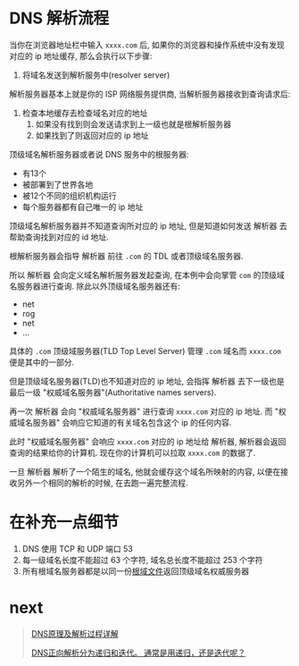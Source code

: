 # DNS 解析流程

当你在浏览器地址栏中输入 `xxxx.com` 后, 如果你的浏览器和操作系统中没有发现对应的 ip 地址缓存, 那么会执行以下步骤:

1. 将域名发送到解析服务中(resolver server)

解析服务器基本上就是你的 ISP 网络服务提供商, 当解析服务器接收到查询请求后:

1. 检查本地缓存去检查域名对应的地址
   1. 如果没有找到则会发送请求到上一级也就是根解析服务器
   2. 如果找到了则返回对应的 ip 地址

顶级域名解析服务器或者说 DNS 服务中的根服务器:

- 有13个
- 被部署到了世界各地
- 被12个不同的组织机构运行
- 每个服务器都有自己唯一的 ip 地址

顶级域名解析服务器并不知道查询所对应的 ip 地址, 但是知道如何发送 解析器 去帮助查询找到对应的 id 地址.

根解析服务器会指导 解析器 前往 `.com` 的 TDL 或者顶级域名服务器.

所以 解析器 会向定义域名解析服务器发起查询, 在本例中会向掌管 `com` 的顶级域名服务器进行查询. 除此以外顶级域名服务器还有:

- net
- rog
- net
- ...

具体的 `.com` 顶级域服务器(TLD Top Level Server) 管理 `.com` 域名而 `xxxx.com` 便是其中的一部分.

但是顶级域名服务器(TLD)也不知道对应的 ip 地址, 会指挥 解析器 去下一级也是最后一级 "权威域名服务器"(Authoritative names servers).

再一次 解析器 会向 "权威域名服务器" 进行查询 `xxxx.com` 对应的 ip 地址. 而 "权威域名服务器" 会响应它知道的有关域名包含这个 ip 的任何内容.

此时 "权威域名服务器" 会响应 `xxxx.com` 对应的 ip 地址给 解析器, 解析器会返回查询的结果给你的计算机. 现在你的计算机可以拉取 `xxxx.com` 的数据了.

一旦 解析器 解析了一个陌生的域名, 他就会缓存这个域名所映射的内容, 以便在接收另外一个相同的解析的时候, 在去跑一遍完整流程.

# 在补充一点细节

1. DNS 使用 TCP 和 UDP 端口 53
2. 每一级域名长度不能超过 63 个字符, 域名总长度不能超过 253 个字符
3. 所有根域名服务器都是以同一份[根域文件](https://www.iana.org/domains/root/files)返回顶级域名权威服务器

# next

>  [DNS原理及解析过程详解](https://zhuanlan.zhihu.com/p/88260838)
>
> [DNS正向解析分为递归和迭代。 通常是用递归，还是迭代呢？](https://www.zhihu.com/question/53882349)
